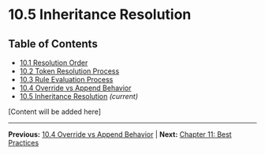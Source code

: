 # 10.5 Inheritance Resolution

## Table of Contents
- [10.1 Resolution Order](./10.1-resolution-order.md)
- [10.2 Token Resolution Process](./10.2-token-resolution-process.md)
- [10.3 Rule Evaluation Process](./10.3-rule-evaluation-process.md)
- [10.4 Override vs Append Behavior](./10.4-override-vs-append-behavior.md)
- [10.5 Inheritance Resolution](./10.5-inheritance-resolution.md) *(current)*

[Content will be added here]

---

**Previous:** [10.4 Override vs Append Behavior](./10.4-override-vs-append-behavior.md) | **Next:** [Chapter 11: Best Practices](../11-best-practices/README.md)
